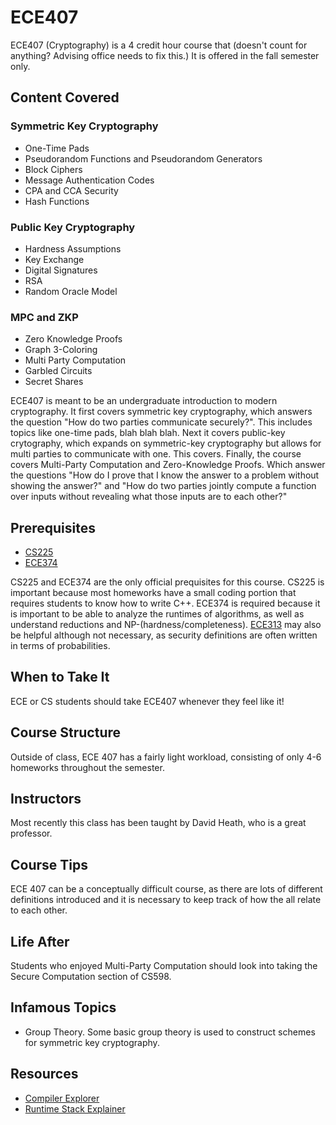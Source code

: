 # ECE407

ECE407 (Cryptography) is a 4 credit hour course that (doesn't count for anything? Advising office needs to fix this.) It is offered in the fall semester only.

## Content Covered
### Symmetric Key Cryptography
- One-Time Pads
- Pseudorandom Functions and Pseudorandom Generators
- Block Ciphers
- Message Authentication Codes
- CPA and CCA Security
- Hash Functions
### Public Key Cryptography
- Hardness Assumptions
- Key Exchange
- Digital Signatures
- RSA
- Random Oracle Model
### MPC and ZKP
- Zero Knowledge Proofs
- Graph 3-Coloring
- Multi Party Computation
- Garbled Circuits
- Secret Shares
  
ECE407 is meant to be an undergraduate introduction to modern cryptography. It first covers symmetric key cryptography, which answers the question "How do two parties communicate securely?". This includes topics like one-time pads, blah blah blah. Next it covers public-key crytography, which expands on symmetric-key cryptography but allows for multi parties to communicate with one. This covers. Finally, the course covers Multi-Party Computation and Zero-Knowledge Proofs. Which answer the questions "How do I prove that I know the answer to a problem without showing the answer?" and "How do two parties jointly compute a function over inputs without revealing what those inputs are to each other?"

## Prerequisites
- [CS225](../CS%20Course%20Offerings/CS225.md)
- [ECE374](ECE374.md)

CS225 and ECE374 are the only official prequisites for this course. CS225 is important because most homeworks have a small coding portion that requires students to know how to write C++. ECE374 is required because it is important to be able to analyze the runtimes of algorithms, as well as understand reductions and NP-(hardness/completeness). [ECE313](ECE313.md) may also be helpful although not necessary, as security definitions are often written in terms of probabilities. 

## When to Take It
ECE or CS students should take ECE407 whenever they feel like it! 

## Course Structure

Outside of class, ECE 407 has a fairly light workload, consisting of only 4-6 homeworks throughout the semester. 


## Instructors
Most recently this class has been taught by David Heath, who is a great professor.

## Course Tips
ECE 407 can be a conceptually difficult course, as there are lots of different definitions introduced and it is necessary to keep track of how the all relate to each other.

## Life After

Students who enjoyed Multi-Party Computation should look into taking the Secure Computation section of CS598.

## Infamous Topics
- Group Theory. Some basic group theory is used to construct schemes for symmetric key cryptography. 

## Resources
- [Compiler Explorer](https://www.xavierrouth.com/lc3compiler)
- [Runtime Stack Explainer](https://www.cs.colostate.edu/~fsieker/misc/runtimeStack/runtimeStack.html)
